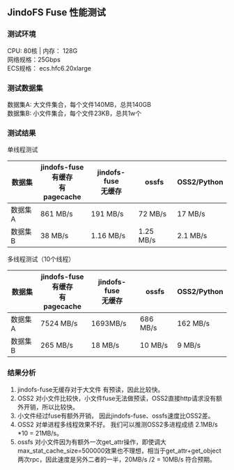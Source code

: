 ## JindoFS Fuse 性能测试

### 测试环境

CPU: 80核 | 内存： 128G  
网络规格：25Gbps  
ECS规格： ecs.hfc6.20xlarge  


### 测试数据集

数据集A: 大文件集合，每个文件140MB，总共140GB  
数据集B: 小文件集合，每个文件23KB，总共1w个



### 测试结果

单线程测试

| 数据集 | jindofs-fuse<br />有缓存<br />有pagecache | jindofs-fuse<br />无缓存 | ossfs | OSS2/Python |
| --- | --- | --- | --- | --- |
| 数据集A | 861 MB/s | 191 MB/s | 72 MB/s | 17 MB/s |
| 数据集B  | 38 MB/s | 1.16 MB/s | 1.25 MB/s | 2.1 MB/s |

多线程测试（10个线程）

| 数据集 | jindofs-fuse<br />有缓存<br />有pagecache | jindofs-fuse<br />无缓存 | ossfs | OSS2/Python |
| --- | --- | --- | --- | --- |
| 数据集A | 7524 MB/s | 1693MB/s | 686 MB/s | 162 MB/s |
| 数据集B | 265 MB/s | 18 MB/s | 10 MB/s | 9 MB/s |

### 结果分析

1. jindofs-fuse无缓存对于大文件 有预读，因此比较快。
2. OSS2 对小文件比较快，小文件fuse无法做预读，OSS2直接http请求没有额外开销，所以比较快。
3. 小文件经过fuse有额外开销， 因此jindofs-fuse、ossfs速度比OSS2差。
4. OSS2 对单进程多线程效果不好。 我们可以推测OSS2多进程成绩 2.1MB/s *10 = 21MB/s。
5. ossfs 对小文件因为有额外一次get_attr操作，即使调大max_stat_cache_size=500000效果也不理想，相当于get_attr+get_object两次rpc，因此速度是另外二者的一半，20MB/s /2 = 10MB/s 符合预期。